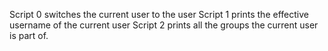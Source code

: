 Script 0 switches the current user to the user
Script 1 prints the effective username of the current user
Script 2 prints all the groups the current user is part of.

